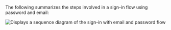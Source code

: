 The following summarizes the steps involved in a sign-in flow using password and email:

<div class="full">

![Displays a sequence diagram of the sign-in with email and password flow](/img/oie-embedded-sdk/oie-embedded-java-sign-in-pwd-email-flow-diagram.png)

</div>
